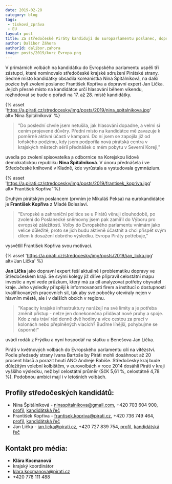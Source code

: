 ```yaml
---
date: 2019-02-28
category: blog
tags:
 - tisková_zpráva
 - EU
layout: post
title: Za středočeské Piráty kandidují do Europarlamentu poslanec, dopravní expert a koreanistka
author: Dalibor Záhora
authorId: dalibor.zahora
image: posts/2019/kurz_Evropa.png
---
```

V primárních volbách na kandidátku do Evropského parlamentu uspěli tři zástupci, které nominovalo středočeské krajské sdružení Pirátské strany. Sedmé místo kandidátky obsadila koreanistka Nina Špitálníková, na další pozice byli zvoleni poslanec František Kopřiva a dopravní expert Jan Lička. Jejich přesné místo na kandidátce určí hlasování během víkendu, rozhodovat se bude o pořadí na 17. až 28. místě kandidátky.

{% asset 'https://a.pirati.cz/stredocesky/img/posts/2019/nina_spitalnikova.jpg' alt='Nina Špitálníková' %}

> "Do poslední chvíle jsem netušila, jak hlasování dopadne, a velmi si cením projevené důvěry. Přední místo na kandidátce mě zavazuje k poměrně aktivní účasti v kampani. Do ní jsem se zapojila již od loňského podzimu, kdy jsem podpořila nová pirátská centra v krajských městech sérií přednášek o mém pobytu v Severní Koreji,"

uvedla po zvolení spisovatelka a odbornice na Korejskou lidově demokratickou republiku **Nina Špitálníková**. V únoru přednášela i ve Středočeské knihovně v Kladně, kde vyrůstala a vystudovala gymnázium.

{% asset 'https://a.pirati.cz/stredocesky/img/posts/2019/frantisek_kopriva.jpg' alt='František Kopřiva' %}

Druhým pirátským poslancem (prvním je Mikuláš Peksa) na eurokandidátce je **František Kopřiva** z Mladé Boleslavi.

> "Evropské a zahraniční politice se u Pirátů věnuji dlouhodobě, po zvolení do Poslanecké sněmovny jsem pak zamířil do Výboru pro evropské záležitosti. Volby do Evropského parlamentu vnímám jako velice důležité, proto se jich budu aktivně účastnit a chci přispět svým dílem k dosažení dobrého výsledku. Evropa Piráty potřebuje,"

vysvětlil František Kopřiva svou motivaci. 

{% asset 'https://a.pirati.cz/stredocesky/img/posts/2019/jan_licka.jpg' alt='Jan Lička' %}

**Jan Lička** jako dopravní expert řeší aktuálně i problematiku dopravy ve Středočeském kraji. Se svými kolegy již dříve připravil celostátní mapu investic a nyní vede průzkum, který má za cíl analyzovat potřeby obyvatel kraje. Jeho výsledky přispějí k informovanosti firem a institucí o dostupnosti kvalifikovaných pracovních sil, tak aby své pobočky otevíraly nejen v hlavním městě, ale i v dalších obcích v regionu.

> "Kapacity krajské infrastruktury narážejí na své limity a je potřeba změnit přístup - nelze jen donekonečna přidávat nové pruhy a spoje. Kdo z nás tráví rád denně dvě hodiny a více cestou za prací v kolonách nebo přeplněných vlacích? Buďme línější, pohybujme se úsporně!"

uvádí rodák z Frýdku a nyní hospodář na statku u Benešova Jan Lička.

Piráti v květnových volbách do Evropského parlamentu cílí na vítězství. Podle předsedy strany Ivana Bartoše by Piráti mohli dosáhnout až 20 procent hlasů a porazit hnutí ANO Andreje Babiše. Středočeský kraj bude důležitým volební kolbištěm, v eurovolbách v roce 2014 dosáhli Piráti v kraji vyššího výsledku, než byl celostátní průměr (SčK 5,61 %, celostátně 4,78 %). Podobnou ambici mají i v letošních volbách.

## Profily středočeských kandidátů:

* Nina Špitálníková - ninaspitalnikova@gmail.com, +420 703 604 900, [profil](https://wiki.pirati.cz/lide/nina_spitalnikova), [kandidátská řeč](https://forum.pirati.cz/viewtopic.php?p=592609#p592609)
* František Kopřiva - frantisek.kopriva@pirati.cz, +420 736 749 464, [profil](https://wiki.pirati.cz/lide/frantisek_kopriva), [kandidátská řeč](https://forum.pirati.cz/viewtopic.php?p=594455#p594455)
* Jan Lička - jan.licka@pirati.cz, +420 727 839 754, [profil](https://wiki.pirati.cz/lide/jan_licka), [kandidátská řeč](https://forum.pirati.cz/viewtopic.php?p=592652#p592652)

## Kontakt pro média:

* **Klára Kocmanová**
* krajský koordinátor
* klara.kocmanova@pirati.cz
* +420 778 111 488

